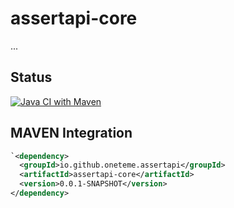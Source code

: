 
# assertapi-core

...

## Status

[![Java CI with Maven](https://github.com/oneteme/assertapi-core/actions/workflows/maven.yml/badge.svg)](https://github.com/oneteme/assertapi-core/actions/workflows/maven.yml)


## MAVEN Integration


```xml
`<dependency>
  <groupId>io.github.oneteme.assertapi</groupId>
  <artifactId>assertapi-core</artifactId>
  <version>0.0.1-SNAPSHOT</version>
</dependency>
```
